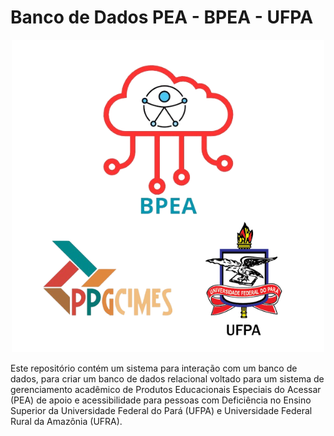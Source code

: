 # Banco de Dados PEA - BPEA - UFPA

<p align="center">
  <img src="/logo.png" />
</p>

Este repositório contém um sistema para interação com um banco de dados, para criar um banco de dados relacional voltado para um sistema de gerenciamento acadêmico de Produtos Educacionais Especiais do Acessar (PEA) de apoio e acessibilidade para pessoas com Deficiência no Ensino Superior da Universidade Federal do Pará (UFPA) e Universidade Federal Rural da Amazônia (UFRA).





